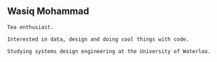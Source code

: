 ## Wasiq Mohammad

```
Tea enthusiast.

Interested in data, design and doing cool things with code. 

Studying systems design engineering at the University of Waterloo.
```
